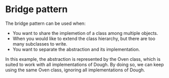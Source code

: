 # Bridge pattern

The bridge pattern can be used when:

- You want to share the implemetion of a class among multiple objects.
- When you would like to extend the class hierarchy, but there are too many subclasses to write.
- You want to separate the abstraction and its implementation.

In this example, the abstraction is represented by the Oven class, which is suited to work with all implementations of Dough. By doing so, we can keep using the same Oven class, ignoring all implementations of Dough.